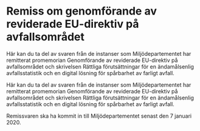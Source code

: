 # Remiss om genomförande av reviderade EU-direktiv på avfallsområdet

Här kan du ta del av svaren från de instanser som Miljödepartementet har remitterat promemorian Genomförande av reviderade EU-direktiv på avfallsområdet och skrivelsen Rättliga förutsättningar för en ändamålsenlig avfallsstatistik och en digital lösning för spårbarhet av farligt avfall.

Här kan du ta del av svaren från de instanser som Miljödepartementet har remitterat promemorian Genomförande av reviderade EU-direktiv på avfallsområdet och skrivelsen Rättliga förutsättningar för en ändamålsenlig avfallsstatistik och en digital lösning för spårbarhet av farligt avfall.

Remissvaren ska ha kommit in till Miljödepartementet senast den 7 januari 2020.
